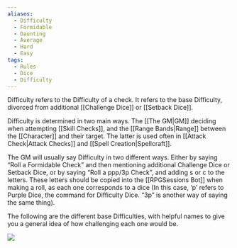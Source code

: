 ```yaml
---
aliases:
  - Difficulty
  - Formidable
  - Daunting
  - Average
  - Hard
  - Easy
tags:
  - Rules
  - Dice
  - Difficulty
---
```

Difficulty refers to the Difficulty of a check. It refers to the base Difficulty, divorced from additional [[Challenge Dice]] or [[Setback Dice]].

Difficulty is determined in two main ways. The [[The GM|GM]] deciding when attempting [[Skill Checks]], and the [[Range Bands|Range]] between the [[Character]] and their target. The latter is used often in [[Attack Check|Attack Checks]] and [[Spell Creation|Spellcraft]].

The GM will usually say Difficulty in two different ways. Either by saying “Roll a Formidable Check” and then mentioning additional Challenge Dice or Setback Dice, or by saying “Roll a ppp/3p Check”, and adding s or c to the letters. These letters should be copied into the [[RPGSessions Bot]] when making a roll, as each one corresponds to a dice (In this case, ‘p’ refers to Purple Dice, the command for Difficulty Dice. “3p” is another way of saying the same thing).

The following are the different base Difficulties, with helpful names to give you a general idea of how challenging each one would be.

![](https://i.imgur.com/vWMzAZP.png)